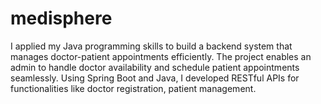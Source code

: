 # medisphere
I applied my Java programming skills to build a backend system that manages doctor-patient appointments efficiently. The project enables an admin to handle doctor availability and schedule patient appointments seamlessly. Using Spring Boot and Java, I developed RESTful APIs for functionalities like doctor registration, patient management.
